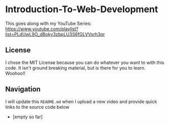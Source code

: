 # Introduction-To-Web-Development
This goes along with my YouTube Series: https://www.youtube.com/playlist?list=PLdUwL9O_dBoky3zbpLU3S6fGLVVsrh3qr

## License
I chose the MIT License because you can do whatever you want to with this code. It isn't ground breaking material, but is there for you to learn. Woohoo!!

## Navigation
I will update this `README.md` when I upload a new video and provide quick links to the source code below
* [empty so far]
